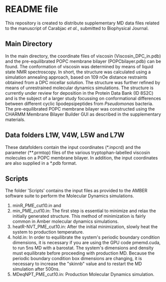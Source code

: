 # README file 
This repository is created to distribute supplementary MD data files related to the manuscript of Carabjac *et al.*, submitted to Biophysical Journal. 

## Main Directory
In the main directory, the coordinate files of viscosin (Viscosin_DPC_in.pdb) and the pre-equilibrated POPC membrane bilayer (POPCbilayer.pdb) can be found. 
The conformation of viscosin was determined by means of liquid state NMR spectroscopy. In short, the structure was calculated using a simulation annealing approach, based on 109 nOe distance restraints obtained from a DPC micellar solution. The structure was further refined by means of unrestrained molecular dynamics simulations. The structure is currently under review for deposition in the Protein Data Bank (ID 8S2C) and is the subject of a larger study focussing on conformational differences between different cyclic lipodepsipeptides from *Pseudomonas* bacteria. 
The pre-equilibrated POPC membrane bilayer was constructed using the CHARMM Membrane Bilayer Builder GUI as described in the supplementary materials. 

## Data folders L1W, V4W, L5W and L7W
These datafolders contain the input coordinates (*.inpcrd) and the parameter (**.prmtop) files of the various tryptophan-labelled viscosin molecules on a POPC membrane bilayer. In addition, the input coordinates are also supplied in a *.pdb format.

## Scripts
The folder 'Scripts' contains the input files as provided to the AMBER software suite to perform the Molecular Dynamics simulations. 
1. minR_PME_cut10.in and
2. min_PME_cut10.in: The first step is essential to minimize and relax the initially generated structure. This method of minimization is fairly common in Amber molecular dynamics simulations.
3. heatR-NVT_PME_cut10.in: After the initial minimization, slowly heat the system to production temperature.
4. hold.in: In order to equilibrate the system's periodic boundary condition dimensions, it is necessary if you are using the GPU code pmemd.cuda, to run 5ns MD with a barostat. The system's dimensions and density must equilibrate before proceeding with production MD. Because the periodic boundary condition box dimensions are changing, it is necessary to increase the "skinnb" value and to restart the MD simulation after 500ns. 
5. MDeqNPT_PME_cut10.in: Production Molecular Dynamics simulation. 

